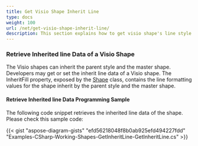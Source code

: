 ```yaml
---
title: Get Visio Shape Inherit Line
type: docs
weight: 100
url: /net/get-visio-shape-inherit-line/
description: This section explains how to get visio shape's line style inherited from it's parent style and master with Aspose.Diagram.
---
```

### **Retrieve Inherited line Data of a Visio Shape**
The Visio shapes can inherit the parent style and the master shape. Developers may get or set the inherit line data of a Visio shape. The InheritFill property, exposed by the [Shape](http://www.aspose.com/api/net/diagram/aspose.diagram/shape) class, contains the line formatting values for the shape inherit by the parent style and the master shape.
#### **Retrieve Inherited line Data Programming Sample**
The following code snippet retrieves the inherited line data of the shape. Please check this sample code:

{{< gist "aspose-diagram-gists" "efd56218048f8b0ab925efd494227fdd" "Examples-CSharp-Working-Shapes-GetInheritLine-GetInheritLine.cs" >}}

